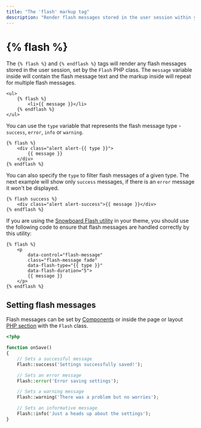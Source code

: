```yaml
---
title: "The 'flash' markup tag"
description: "Render flash messages stored in the user session within your theme."
---
```

# {% flash %}

The `{% flash %}` and `{% endflash %}` tags will render any flash messages stored in the user session, set by the `Flash` PHP class. The `message` variable inside will contain the flash message text and the markup inside will repeat for multiple flash messages.

```twig
<ul>
    {% flash %}
        <li>{{ message }}</li>
    {% endflash %}
</ul>
```

You can use the `type` variable that represents the flash message type - `success`, `error`, `info` or `warning`.

```twig
{% flash %}
    <div class="alert alert-{{ type }}">
        {{ message }}
    </div>
{% endflash %}
```

You can also specify the `type`  to filter flash messages of a given type. The next example will show only `success` messages, if there is an `error` message it won't be displayed.

```twig
{% flash success %}
    <div class="alert alert-success">{{ message }}</div>
{% endflash %}
```

If you are using the [Snowboard Flash utility](../../snowboard/extras#flash-messages) in your theme, you should use the following code to ensure that flash messages are handled correctly by this utility:

```twig
{% flash %}
    <p
        data-control="flash-message"
        class="flash-message fade"
        data-flash-type="{{ type }}"
        data-flash-duration="5">
        {{ message }}
    </p>
{% endflash %}
```

## Setting flash messages

Flash messages can be set by [Components](../../cms/components) or inside the page or layout [PHP section](../../cms/themes#php-code-section) with the `Flash` class.

```php
<?php

function onSave()
{
    // Sets a successful message
    Flash::success('Settings successfully saved!');

    // Sets an error message
    Flash::error('Error saving settings');

    // Sets a warning message
    Flash::warning('There was a problem but no worries');

    // Sets an informative message
    Flash::info('Just a heads up about the settings');
}
```
